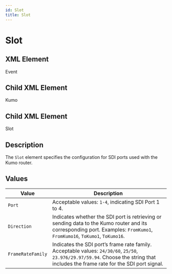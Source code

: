 ```yaml
---
id: Slot
title: Slot
---
```


# Slot

## XML Element
Event

## Child XML Element
Kumo

## Child XML Element
Slot

## Description
The `Slot` element specifies the configuration for SDI ports used with the Kumo router.

## Values

| Value              | Description                                                                                                   |
|--------------------|---------------------------------------------------------------------------------------------------------------|
| `Port`             | Acceptable values: `1-4`, indicating SDI Port 1 to 4.                                                        |
| `Direction`        | Indicates whether the SDI port is retrieving or sending data to the Kumo router and its corresponding port. Examples: `FromKumo1`, `FromKumo16`, `ToKumo1`, `ToKumo16`. |
| `FrameRateFamily`  | Indicates the SDI port’s frame rate family. Acceptable values: `24/30/60`, `25/50`, `23.976/29.97/59.94`. Choose the string that includes the frame rate for the SDI port signal. |
